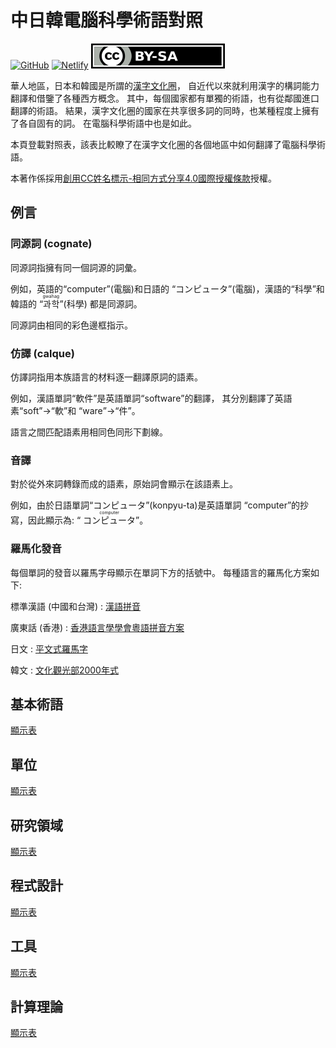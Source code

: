 中日韓電腦科學術語對照
======================

[![GitHub](https://img.shields.io/github/stars/dahlia/cjk-compsci-terms?style=social)][GitHub]
[![Netlify](https://api.netlify.com/api/v1/badges/2ae1a16c-e345-4863-90c0-080e520855a5/deploy-status)][Netlify]
[![創用CC授權條款](cc-by-sa.svg)][CC BY-SA 4.0]

華人地區，日本和韓國是所謂的[漢字文化圈]，
自近代以來就利用漢字的構詞能力翻譯和借鑒了各種西方概念。
其中，每個國家都有單獨的術語，也有從鄰國進口翻譯的術語。
結果，漢字文化圈的國家在共享很多詞的同時，也某種程度上擁有了各自固有的詞。
在電腦科學術語中也是如此。

本頁登載對照表，該表比較瞭了在漢字文化圈的各個地區中如何翻譯了電腦科學術語。

本著作係採用[創用CC姓名標示-相同方式分享4.0國際授權條款][CC BY-SA 4.0]授權。

[漢字文化圈]: https://zh.wikipedia.org/wiki/%E6%BC%A2%E5%AD%97%E6%96%87%E5%8C%96%E5%9C%88
[GitHub]: https://github.com/dahlia/cjk-compsci-terms
[Netlify]: https://app.netlify.com/sites/cjk-compsci-terms/deploys
[CC BY-SA 4.0]: https://creativecommons.org/licenses/by-sa/4.0/


<!-- TOC: 目錄 -->


例言
----

### 同源詞 <span lang="en">(cognate)</span>

同源詞指擁有同一個詞源的詞彙。

例如，英語的<q lang="en">computer</q>(電腦)和日語的
<q lang="ja">コンピュータ</q>(電腦)，漢語的<q>科學</q>和韓語的
<q lang="ko"><ruby>과<rt>gwa</rt>학<rt>hag</rt></ruby></q>(科學)
都是同源詞。

同源詞由相同的彩色邊框指示。

### 仿譯 <span lang="fr">(calque)</span>

仿譯詞指用本族語言的材料逐一翻譯原詞的語素。

例如，漢語單詞<q>軟件</q>是英語單詞<q lang="en">software</q>的翻譯，
其分別翻譯了英語素<q lang="en">soft</q>→<q>軟</q>和
<q lang="en">ware</q>→<q>件</q>。

語言之間匹配語素用相同色同形下劃線。

### 音譯

對於從外來詞轉錄而成的語素，原始詞會顯示在該語素上。

例如，由於日語單詞<q lang="ja">コンピュータ</q>(konpyu-ta)是英語單詞
<q lang="en">computer</q>的抄寫，因此顯示為: <q lang="ja">
<ruby>コンピュータ<rt lang="en">computer</rt></ruby></q>。

### 羅馬化發音

每個單詞的發音以羅馬字母顯示在單詞下方的括號中。 每種語言的羅馬化方案如下:

標準漢語 (中國和台灣)
:   [漢語拼音]

廣東話 (香港)
:   [香港語言學學會粵語拼音方案][粵拼]

日文
:   [平文式羅馬字]

韓文
:   [文化觀光部2000年式]

[漢語拼音]: https://zh.wikipedia.org/wiki/%E6%B1%89%E8%AF%AD%E6%8B%BC%E9%9F%B3
[粵拼]: https://zh.wikipedia.org/wiki/%E9%A6%99%E6%B8%AF%E8%AA%9E%E8%A8%80%E5%AD%B8%E5%AD%B8%E6%9C%83%E7%B2%B5%E8%AA%9E%E6%8B%BC%E9%9F%B3%E6%96%B9%E6%A1%88
[平文式羅馬字]: https://zh.wikipedia.org/wiki/%E5%B9%B3%E6%96%87%E5%BC%8F%E7%BD%97%E9%A9%AC%E5%AD%97
[文化觀光部2000年式]: https://zh.wikipedia.org/wiki/%E6%96%87%E5%8C%96%E8%A7%82%E5%85%89%E9%83%A82000%E5%B9%B4%E5%BC%8F


基本術語
--------

[顯示表](tables/basic.yaml)


單位
----

[顯示表](tables/units.yaml)


研究領域
--------

[顯示表](tables/studies.yaml)


程式設計
--------

[顯示表](tables/programming.yaml)


工具
----

[顯示表](tables/tools.yaml)


計算理論
--------

[顯示表](tables/theory-comp.yaml)
